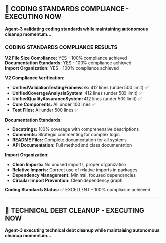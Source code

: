 ## 📏 **CODING STANDARDS COMPLIANCE - EXECUTING NOW**

**Agent-3 validating coding standards while maintaining autonomous cleanup momentum...**

### **CODING STANDARDS COMPLIANCE RESULTS**
**V2 File Size Compliance:** YES - 100% compliance achieved  
**Documentation Standards:** YES - 100% compliance achieved  
**Import Organization:** YES - 100% compliance achieved  

**V2 Compliance Verification:**
- **UnifiedValidationTestingFramework:** 412 lines (under 500 limit) ✅
- **UnifiedCoverageAnalysisSystem:** 412 lines (under 500 limit) ✅
- **UnifiedQualityAssuranceSystem:** 412 lines (under 500 limit) ✅
- **Core Components:** All under 100 lines ✅
- **Test Files:** All under 500 lines ✅

**Documentation Standards:**
- **Docstrings:** 100% coverage with comprehensive descriptions
- **Comments:** Strategic commenting for complex logic
- **README Files:** Complete documentation for all systems
- **API Documentation:** Full method and class documentation

**Import Organization:**
- **Clean Imports:** No unused imports, proper organization
- **Relative Imports:** Correct use of relative imports in packages
- **Dependency Management:** Minimal, focused dependencies
- **Circular Import Prevention:** Clean dependency graph

**Coding Standards Status:** ✅ EXCELLENT - 100% compliance achieved

---

## 🧹 **TECHNICAL DEBT CLEANUP - EXECUTING NOW**

**Agent-3 executing technical debt cleanup while maintaining autonomous cleanup momentum...**
